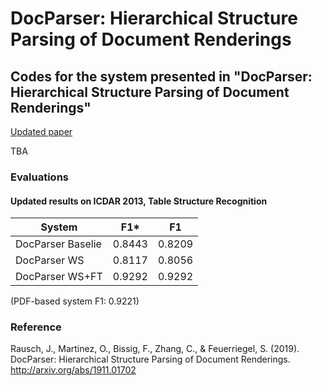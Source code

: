# DocParser: Hierarchical Structure Parsing of Document Renderings
## Codes for the system presented in "DocParser: Hierarchical Structure Parsing of Document Renderings"
[Updated paper](docparser.pdf)



TBA

### Evaluations

#### Updated results on ICDAR 2013, Table Structure Recognition

| System            | F1*    | F1     |
|-------------------|--------|--------|
| DocParser Baselie | 0.8443 | 0.8209 |
| DocParser WS      | 0.8117 | 0.8056 |
| DocParser WS+FT   | 0.9292 | 0.9292 |
(PDF-based system F1: 0.9221)


### Reference
Rausch, J., Martinez, O., Bissig, F., Zhang, C., & Feuerriegel, S. (2019). DocParser: Hierarchical Structure Parsing of Document Renderings. http://arxiv.org/abs/1911.01702



